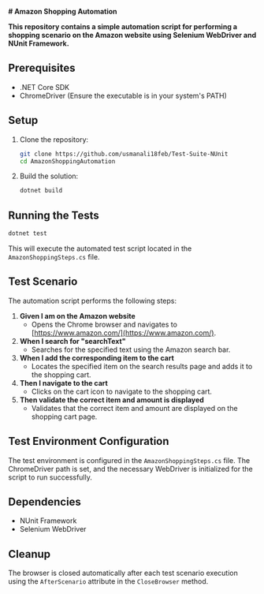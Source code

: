  **# Amazon Shopping Automation**

**This repository contains a simple automation script for performing a shopping scenario on the Amazon website using Selenium WebDriver and NUnit Framework.**

## Prerequisites

- .NET Core SDK
- ChromeDriver (Ensure the executable is in your system's PATH)

## Setup

1. Clone the repository:

   ```bash
   git clone https://github.com/usmanali18feb/Test-Suite-NUnit
   cd AmazonShoppingAutomation
   ```

2. Build the solution:

   ```bash
   dotnet build
   ```

## Running the Tests

```bash
dotnet test
```

This will execute the automated test script located in the `AmazonShoppingSteps.cs` file.

## Test Scenario

The automation script performs the following steps:

1. **Given I am on the Amazon website**
   - Opens the Chrome browser and navigates to [https://www.amazon.com/](https://www.amazon.com/).
2. **When I search for "searchText"**
   - Searches for the specified text using the Amazon search bar.
3. **When I add the corresponding item to the cart**
   - Locates the specified item on the search results page and adds it to the shopping cart.
4. **Then I navigate to the cart**
   - Clicks on the cart icon to navigate to the shopping cart.
5. **Then validate the correct item and amount is displayed**
   - Validates that the correct item and amount are displayed on the shopping cart page.

## Test Environment Configuration

The test environment is configured in the `AmazonShoppingSteps.cs` file. The ChromeDriver path is set, and the necessary WebDriver is initialized for the script to run successfully.

## Dependencies

- NUnit Framework
- Selenium WebDriver

## Cleanup

The browser is closed automatically after each test scenario execution using the `AfterScenario` attribute in the `CloseBrowser` method.
